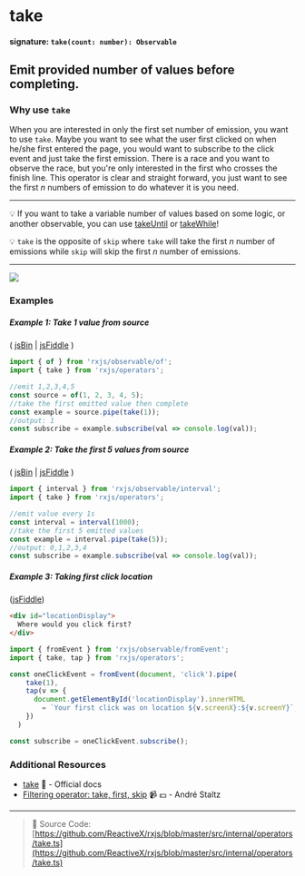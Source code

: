 # take

#### signature: `take(count: number): Observable`

## Emit provided number of values before completing.

### Why use `take`

When you are interested in only the first set number of emission, you want to
use `take`. Maybe you want to see what the user first clicked on when he/she
first entered the page, you would want to subscribe to the click event and just
take the first emission. There is a race and you want to observe the race, but
you're only interested in the first who crosses the finish line. This operator
is clear and straight forward, you just want to see the first _n_ numbers of
emission to do whatever it is you need.

---

:bulb: If you want to take a variable number of values based on some logic, or
another observable, you can use [takeUntil](takeuntil.md) or
[takeWhile](takewhile.md)!

:bulb: `take` is the opposite of `skip` where `take` will take the first _n_
number of emissions while `skip` will skip the first _n_ number of emissions.

---

<div class="ua-ad"><a href="https://ultimateangular.com/?ref=76683_kee7y7vk"><img src="https://ultimateangular.com/assets/img/banners/ua-leader.svg"></a></div>

### Examples

##### Example 1: Take 1 value from source

( [jsBin](http://jsbin.com/vaxitupiwi/1/edit?js,console) |
[jsFiddle](https://jsfiddle.net/btroncone/f9bz0tr3/) )

```js
import { of } from 'rxjs/observable/of';
import { take } from 'rxjs/operators';

//emit 1,2,3,4,5
const source = of(1, 2, 3, 4, 5);
//take the first emitted value then complete
const example = source.pipe(take(1));
//output: 1
const subscribe = example.subscribe(val => console.log(val));
```

##### Example 2: Take the first 5 values from source

( [jsBin](http://jsbin.com/kexenuzulu/edit?js,console) |
[jsFiddle](https://jsfiddle.net/btroncone/g1fhxgua/) )

```js
import { interval } from 'rxjs/observable/interval';
import { take } from 'rxjs/operators';

//emit value every 1s
const interval = interval(1000);
//take the first 5 emitted values
const example = interval.pipe(take(5));
//output: 0,1,2,3,4
const subscribe = example.subscribe(val => console.log(val));
```

##### Example 3: Taking first click location

([jsFiddle](https://jsfiddle.net/ElHuy/9c5j064x/))

```html
<div id="locationDisplay">
  Where would you click first?
</div>
```

```js
import { fromEvent } from 'rxjs/observable/fromEvent';
import { take, tap } from 'rxjs/operators';

const oneClickEvent = fromEvent(document, 'click').pipe(
    take(1),
    tap(v => {
      document.getElementById('locationDisplay').innerHTML
        = `Your first click was on location ${v.screenX}:${v.screenY}`;
    })
  )

const subscribe = oneClickEvent.subscribe();
```

### Additional Resources

* [take](http://reactivex.io/rxjs/class/es6/Observable.js~Observable.html#instance-method-take)
  :newspaper: - Official docs
* [Filtering operator: take, first, skip](https://egghead.io/lessons/rxjs-filtering-operators-take-first-skip?course=rxjs-beyond-the-basics-operators-in-depth)
  :video_camera: :dollar: - André Staltz

---

> :file_folder: Source Code:
> [https://github.com/ReactiveX/rxjs/blob/master/src/internal/operators/take.ts](https://github.com/ReactiveX/rxjs/blob/master/src/internal/operators/take.ts)
